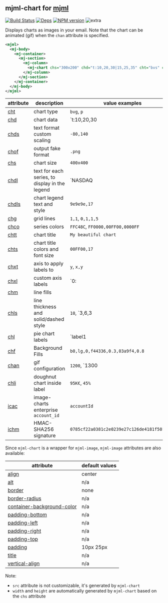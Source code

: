 ## mjml-chart for [mjml](https://mjml.io/)

[![Build Status](https://img.shields.io/circleci/project/image-charts/mjml-charts.svg)](https://circleci.com/gh/image-charts/mjml-charts/) [![Deps](https://img.shields.io/david/image-charts/mjml-charts.svg)](https://david-dm.org/image-charts/mjml-charts) [![NPM version](https://img.shields.io/npm/v/stargazerz.svg)](http://badge.fury.io/js/stargazerz) ![extra](https://img.shields.io/badge/actively%20maintained-yes-ff69b4.svg)

Displays charts as images in your email. Note that the chart can be animated (gif) when the `chan` attribute is specified.

```xml
<mjml>
  <mj-body>
    <mj-container>
      <mj-section>
        <mj-column>
          <mj-chart chs="300x200" chd="t:10,20,30|15,25,35" cht="bvs" chxt="x,y" chxl="0:|A|B|C" />
        </mj-column>
      </mj-section>
    </mj-container>
  </mj-body>
</mjml>
```

<!--<p align="center">
  <a href="https://mjml.io/try-it-live/component/chart">
    <img width="100px" src="http://imgh.us/TRYITLIVE.svg" alt="sexy" />
  </a>
</p>-->


| attribute                                                                      | description                                    | value examples                                  |
| ------------------------------------------------------------------------------ | ---------------------------------------------- | ----------------------------------------------- |
| [cht](https://image-charts.com/documentation#chart-type)                       | chart type                                     | `bvg`, `p`                                      |
| [chd](https://image-charts.com/documentation#data-format)                      | chart data                                     | `t:10,20,30|15,25,35`                           |
| [chds](https://image-charts.com/documentation#text-format-with-custom-scaling) | text format custom scaling                     | `-80,140`                                       |
| [chof](https://image-charts.com/documentation#output-format)                   | output fake format                             | `.png`                                          |
| [chs](https://image-charts.com/documentation#chart-size)                       | chart size                                     | `400x400`                                       |
| [chdl](https://image-charts.com/documentation#chart-legend-text-and-style)     | text for each series, to display in the legend | `NASDAQ|FTSE100|DOW`                            |
| [chdls](https://image-charts.com/documentation#chart-legend-text-and-style)    | chart legend text and style                    | `9e9e9e,17`                                     |
| [chg](https://image-charts.com/documentation#grid-lines)                       | grid lines                                     | `1,1`, `0,1,1,5`                                |
| [chco](https://image-charts.com/documentation#series-colors)                   | series colors                                  | `FFC48C`, `FF0000,00FF00,0000FF`                |
| [chtt](https://image-charts.com/documentation)                                 | chart title                                    | `My beautiful chart`                            |
| [chts](https://image-charts.com/documentation)                                 | chart title colors and font size               | `00FF00,17`                                     |
| [chxt](https://image-charts.com/documentation)                                 | axis to apply labels to                        | `y`, `x,y`                                      |
| [chxl](https://image-charts.com/documentation)                                 | custom axis labels                             | `0:|Jan|July|Jan`, `0:|Jan|July|Jan|1|10|20|30` |
| [chm](https://image-charts.com/documentation)                                  | line fills                                     |                                                 |
| [chls](https://image-charts.com/documentation#line-styles)                     | line thickness and solid/dashed style          | `10`, `3,6,3|5`                                 |
| [chl](https://image-charts.com/documentation#labels)                           | pie chart labels                               | `label1|label2`                                 |
| [chf](https://image-charts.com/documentation#background-fills)                 | Background Fills                               | `b0,lg,0,f44336,0.3,03a9f4,0.8`                 |
| [chan](https://image-charts.com/documentation#chart-gif-animation)             | gif configuration                              | `1200`, `1300|easeInOutSine`                    |
| [chli](https://image-charts.com/documentation#inside-label)                    | doughnut chart inside label                    | `95K€`, `45%`                                   |
| [icac](https://image-charts.com/documentation#enterprise-version)              | image-charts enterprise `account_id`           | `accountId`                                     |
| [ichm](https://image-charts.com/documentation#enterprise-version)              | HMAC-SHA256 signature                          | `0785cf22a0381c2e0239e27c126de4181f501d11…`     |


Since `mjml-chart` is a wrapper for `mjml-image`, `mjml-image` attributes are also available:

| attribute                                 | default values |
| ----------------------------------------- | -------------- |
| [align](#mjml-image)                      | center         |
| [alt](#mjml-image)                        | n/a            |
| [border](#mjml-image)                     | none           |
| [border-radius](#mjml-image)              | n/a            |
| [container-background-color](#mjml-image) | n/a            |
| [padding-bottom](#mjml-image)             | n/a            |
| [padding-left](#mjml-image)               | n/a            |
| [padding-right](#mjml-image)              | n/a            |
| [padding-top](#mjml-image)                | n/a            |
| [padding](#mjml-image)                    | 10px 25px      |
| [title](#mjml-image)                      | n/a            |
| [vertical-align](#mjml-image)             | n/a            |


Note:
- `src` attribute is not customizable, it's generated by `mjml-chart`
- `width` and `height` are automatically generated by `mjml-chart` based on the `chs` attribute


